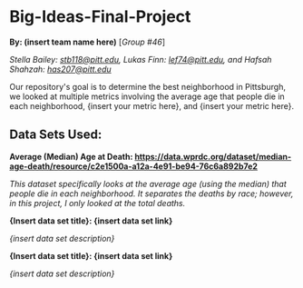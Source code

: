 # Big-Ideas-Final-Project
**By: (insert team name here)** [*Group #46*]

*Stella Bailey: stb118@pitt.edu, Lukas Finn: lef74@pitt.edu, and Hafsah Shahzah: has207@pitt.edu*


Our repository's goal is to determine the best neighborhood in Pittsburgh, we looked at multiple metrics involving the average age that people die in each neighborhood, {insert your metric here}, and {insert your metric here}.

## Data Sets Used:
**Average (Median) Age at Death: https://data.wprdc.org/dataset/median-age-death/resource/c2e1500a-a12a-4e91-be94-76c6a892b7e2**

*This dataset specifically looks at the average age (using the median) that people die in each neighborhood. It separates the deaths by race; however, in this project, I only looked at the total deaths.*

**{Insert data set title}: {insert data set link}**

*{insert data set description}*

**{Insert data set title}: {insert data set link}**

*{insert data set description}*
